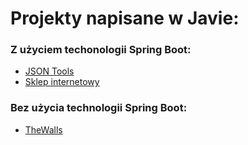 # Projekty napisane w Javie:

### Z użyciem techonologii Spring Boot:

* [JSON Tools](https://github.com/wojciechgunia/PUT_IO_Project_JSON_Tools)
* [Sklep internetowy](https://github.com/TheRemekk/sklep-internetowy-be)

### Bez użycia technologii Spring Boot:

* [TheWalls](https://github.com/TheRemekk/TheWalls)
